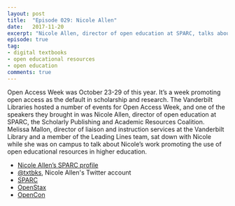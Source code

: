 ```yaml
---
layout: post
title:  "Episode 029: Nicole Allen"
date:   2017-11-20
excerpt: "Nicole Allen, director of open education at SPARC, talks about her work promoting the use of open educational resources."
episode: true
tag:
- digital textbooks
- open educational resources
- open education
comments: true
---
```


Open Access Week was October 23-29 of this year. It’s a week promoting open access as the default in scholarship and research. The Vanderbilt Libraries hosted a number of events for Open Access Week, and one of the speakers they brought in was Nicole Allen, director of open education at SPARC, the Scholarly Publishing and Academic Resources Coalition. Melissa Mallon, director of liaison and instruction services at the Vanderbilt Library and a member of the Leading Lines team, sat down with Nicole while she was on campus to talk about Nicole’s work promoting the use of open educational resources in higher education.

<ul>
<li><a href="http://sparcopen.org/people/nicole-allen/">Nicole Allen’s SPARC profile</a></li>
<li><a href="http://twitter.com/txtbks">@txtbks</a>, Nicole Allen's Twitter account</li>
<li><a href="http://sparopen.org">SPARC</a></li>
<li><a href="http://openstax.org">OpenStax</a></li>
<li><a href="http://www.opencon2017.org">OpenCon</a></li>
</ul>
